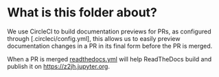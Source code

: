 # What is this folder about?

We use CircleCI to build documentation previews for PRs, as configured through
[.circleci/config.yml], this allows us to easily preview documentation changes
in a PR in its final form before the PR is merged.

When a PR is merged [readthedocs.yml](readthedocs.yml) will help ReadTheDocs
build and publish it on https://z2jh.jupyter.org.
